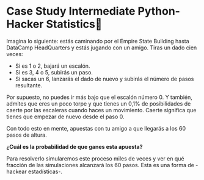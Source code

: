 # Case Study Intermediate Python- Hacker Statistics🎲

Imagina lo siguiente: estás caminando por el Empire State Building hasta DataCamp HeadQuarters y estás jugando con un amigo. Tiras un dado cien veces:
- Si es 1 o 2, bajará un escalón.
- Si es 3, 4 o 5, subirás un paso.
- Si sacas un 6, lanzarás el dado de nuevo y subirás el número de pasos resultante.

Por supuesto, no puedes ir más bajo que el escalón número 0. Y también, admites que eres un poco torpe y que tienes un 0,1% de posibilidades de caerte por las escaleras cuando haces un movimiento. Caerte significa que tienes que empezar de nuevo desde el paso 0. 

Con todo esto en mente, apuestas con tu amigo a que llegarás a los 60 pasos de altura.

**¿Cuál es la probabilidad de que ganes esta apuesta?**

Para resolverlo simularemos este proceso miles de veces y ver en qué fracción de las simulaciones alcanzará los 60 pasos. Esta es una forma de -hackear estadísticas-.
